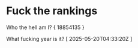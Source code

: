 # Fuck the rankings

Who the hell am I?
{ 18854135 }

What fucking year is it?
[ 2025-05-20T04:33:20Z ]

